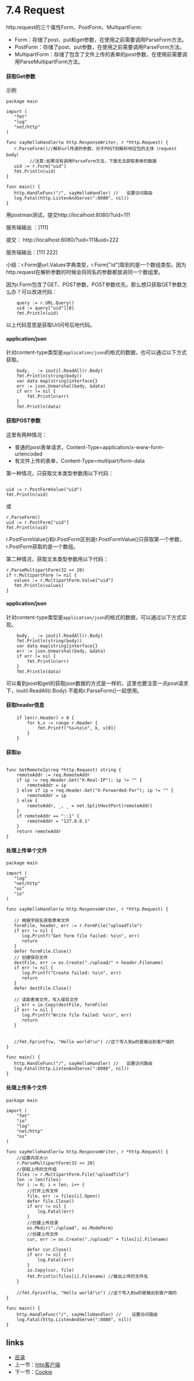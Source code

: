 # 7.4 Request

http.request的三个属性Form、PostForm、MultipartForm:

- Form：存储了post、put和get参数，在使用之前需要调用ParseForm方法。
- PostForm：存储了post、put参数，在使用之前需要调用ParseForm方法。
- MultipartForm：存储了包含了文件上传的表单的post参数，在使用前需要调用ParseMultipartForm方法。

#### 获取Get参数

示例

```
package main

import (
   "fmt"
   "log"
   "net/http"
)

func sayHelloHandler(w http.ResponseWriter, r *http.Request) {
   r.ParseForm()//解析url传递的参数，对于POST则解析响应包的主体（request body）
         //注意:如果没有调用ParseForm方法，下面无法获取表单的数据
   uid := r.Form["uid"]
   fmt.Println(uid)
}

func main() {
   http.HandleFunc("/", sayHelloHandler) //   设置访问路由
   log.Fatal(http.ListenAndServe(":8080", nil))
}
```

用postman测试，提交http://localhost:8080/?uid=111

服务端输出 ：[111] 

提交： http://localhost:8080/?uid=111&uid=222

服务端输出：[111 222]

小结：r.Form是url.Values字典类型，r.Form["id"]取到的是一个数组类型。因为http.request在解析参数的时候会将同名的参数都放进同一个数组里。

因为r.Form包含了GET、POST参数，POST参数优先，那么想只获取GET参数怎么办？可以改进代码：

```
	query := r.URL.Query()
	uid := query["uid"][0]
	fmt.Println(uid)
```

以上代码意思是获取Url问号后地代码。

#### application/json

针对content-type类型是`application/json`的格式的数据，也可以通过以下方式获取。

```
	body, _ := ioutil.ReadAll(r.Body)
	fmt.Println(string(body))
	var data map[string]interface{}
	err := json.Unmarshal(body, &data)
	if err != nil {
		fmt.Println(err)
	}
	fmt.Println(data)
```



#### 获取POST参数

这里有两种情况：

- 普通的post表单请求，Content-Type=application/x-www-form-urlencoded
- 有文件上传的表单，Content-Type=multipart/form-data

第一种情况，只获取文本类型参数用以下代码：

```

uid := r.PostFormValue("uid")
fmt.Println(uid)
```

或

```
r.ParseForm()
uid := r.PostForm["uid"]
fmt.Println(uid)
```



r.PostFormValue()和r.PostForm区别是r.PostFormValue()只获取第一个参数，r.PostForm获取的是一个数组。

第二种情况，获取文本类型参数用以下代码：

```
r.ParseMultipartForm(32 << 20)
if r.MultipartForm != nil {
   values := r.MultipartForm.Value["uid"]
   fmt.Println(values)
}
```

#### application/json

针对content-type类型是`application/json`的格式的数据，可以通过以下方式实现。

```
	body, _ := ioutil.ReadAll(r.Body)
	fmt.Println(string(body))
	var data map[string]interface{}
	err := json.Unmarshal(body, &data)
	if err != nil {
		fmt.Println(err)
	}
	fmt.Println(data)
```

可以看到post和get的获取json数据的方式是一样的，这里也要注意一点post请求下，ioutil.ReadAll(r.Body) 不能和r.ParseForm()一起使用。

#### 获取header信息

```
	if len(r.Header) > 0 {
		for k,v := range r.Header {
			fmt.Printf("%s=%s\n", k, v[0])
		}
	}
```

#### 获取ip

```

func GetRemoteIp(req *http.Request) string {
	remoteAddr := req.RemoteAddr
	if ip := req.Header.Get("X-Real-IP"); ip != "" {
		remoteAddr = ip
	} else if ip = req.Header.Get("X-Forwarded-For"); ip != "" {
		remoteAddr = ip
	} else {
		remoteAddr, _, _ = net.SplitHostPort(remoteAddr)
	}
	if remoteAddr == "::1" {
		remoteAddr = "127.0.0.1"
	}
	return remoteAddr
}
```

#### 处理上传单个文件

```
package main

import (
   "log"
   "net/http"
   "os"
   "io"
)

func sayHelloHandler(w http.ResponseWriter, r *http.Request) {

   // 根据字段名获取表单文件
   formFile, header, err := r.FormFile("uploadfile")
   if err != nil {
      log.Printf("Get form file failed: %s\n", err)
      return
   }
   defer formFile.Close()
   // 创建保存文件
   destFile, err := os.Create("./upload/" + header.Filename)
   if err != nil {
      log.Printf("Create failed: %s\n", err)
      return
   }
   defer destFile.Close()
   
   // 读取表单文件，写入保存文件
   _, err = io.Copy(destFile, formFile)
   if err != nil {
      log.Printf("Write file failed: %s\n", err)
      return
   }


   //fmt.Fprintf(w, "Hello world!\n") //这个写入到w的是输出到客户端的
}

func main() {
   http.HandleFunc("/", sayHelloHandler) //   设置访问路由
   log.Fatal(http.ListenAndServe(":8080", nil))
}
```

#### 处理上传多个文件

```
package main

import (
	"fmt"
	"io"
	"log"
	"net/http"
	"os"
)

func sayHelloHandler(w http.ResponseWriter, r *http.Request) {
	//设置内存大小
	r.ParseMultipartForm(32 << 20)
	//获取上传的文件组
	files := r.MultipartForm.File["uploadfile"]
	len := len(files)
	for i := 0; i < len; i++ {
		//打开上传文件
		file, err := files[i].Open()
		defer file.Close()
		if err != nil {
			log.Fatal(err)
		}
		//创建上传目录
		os.Mkdir("./upload", os.ModePerm)
		//创建上传文件
		cur, err := os.Create("./upload/" + files[i].Filename)

		defer cur.Close()
		if err != nil {
			log.Fatal(err)
		}
		io.Copy(cur, file)
		fmt.Println(files[i].Filename) //输出上传的文件名
	}

	//fmt.Fprintf(w, "Hello world!\n") //这个写入到w的是输出到客户端的
}

func main() {
	http.HandleFunc("/", sayHelloHandler) //	设置访问路由
	log.Fatal(http.ListenAndServe(":8080", nil))
}

```



## links

- [目录](/zh/preface.md)
- 上一节：[http客户端](/zh/7.3.md)
- 下一节：[Cookie](/zh/7.5.md)